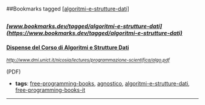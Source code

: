 ##Bookmarks tagged [[algoritmi-e-strutture-dati]](https://www.bookmarks.dev?q=[algoritmi-e-strutture-dati])

_<sup><sup>[www.bookmarks.dev/tagged/algoritmi-e-strutture-dati](https://www.bookmarks.dev/tagged/algoritmi-e-strutture-dati)</sup></sup>_
---
#### [Dispense del Corso di Algoritmi e Strutture Dati](http://www.dmi.unict.it/nicosia/lectures/programmazione-scientifica/algo.pdf)
_<sup>http://www.dmi.unict.it/nicosia/lectures/programmazione-scientifica/algo.pdf</sup>_

(PDF)
* **tags**: [free-programming-books](../tagged/free-programming-books.md), [agnostico](../tagged/agnostico.md), [algoritmi-e-strutture-dati](../tagged/algoritmi-e-strutture-dati.md), [free-programming-books-it](../tagged/free-programming-books-it.md)
---
